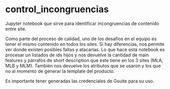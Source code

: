 # control_incongruencias
Jupyter notebook que sirve para identificar incongruencias de contenido entre site.


Como parte del proceso de calidad, uno de los desafíos en el equipo es tener el mismo contenido en todos los sites. Si hay diferencias, nos permite ver donde existen posibles fallas y atacarlas.
Lo que hace está notebook es procesar un listados de ids hijos y nos devuelve la cantidad de main features y párrafos de short description que este tiene en los 3 sites (MLA, MLB y MLM).
También nos devuelve los atributos que se usaron y los que no al momento de generar la template del producto.

Es importante tener generadas las credenciales de Gsuite para su uso.
